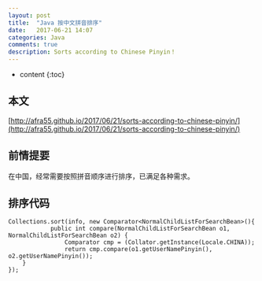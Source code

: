 ```yaml
---
layout: post
title:  "Java 按中文拼音排序"
date:   2017-06-21 14:07
categories: Java
comments: true
description: Sorts according to Chinese Pinyin！
---
```


* content
{:toc}

## 本文

[http://afra55.github.io/2017/06/21/sorts-according-to-chinese-pinyin/](http://afra55.github.io/2017/06/21/sorts-according-to-chinese-pinyin/)

## 前情提要

在中国，经常需要按照拼音顺序进行排序，已满足各种需求。

## 排序代码

    Collections.sort(info, new Comparator<NormalChildListForSearchBean>(){
                public int compare(NormalChildListForSearchBean o1, NormalChildListForSearchBean o2) {
                    Comparator cmp = (Collator.getInstance(Locale.CHINA));
                    return cmp.compare(o1.getUserNamePinyin(), o2.getUserNamePinyin());
        }
    });

